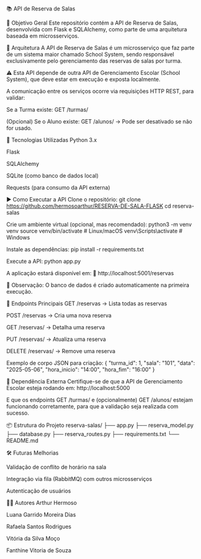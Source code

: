 📚  API de Reserva de Salas

🧠 Objetivo Geral
Este repositório contém a API de Reserva de Salas, desenvolvida com Flask e SQLAlchemy, como parte de uma arquitetura baseada em microsserviços.

🧩 Arquitetura
A API de Reserva de Salas é um microsserviço que faz parte de um sistema maior chamado School System, sendo responsável exclusivamente pelo gerenciamento das reservas de salas por turma.

⚠️ Esta API depende de outra API de Gerenciamento Escolar (School System), que deve estar em execução e exposta localmente.

A comunicação entre os serviços ocorre via requisições HTTP REST, para validar:

Se a Turma existe: GET /turmas/<id>

(Opcional) Se o Aluno existe: GET /alunos/<id> → Pode ser desativado se não for usado.

🚀 Tecnologias Utilizadas
Python 3.x

Flask

SQLAlchemy

SQLite (como banco de dados local)

Requests (para consumo da API externa)

▶️ Como Executar a API
Clone o repositório:
git clone https://github.com/hermosoarthur/RESERVA-DE-SALA-FLASK
cd reserva-salas

Crie um ambiente virtual (opcional, mas recomendado):
python3 -m venv venv
source venv/bin/activate # Linux/macOS
venv\Scripts\activate # Windows

Instale as dependências:
pip install -r requirements.txt

Execute a API:
python app.py

A aplicação estará disponível em: 📍 http://localhost:5001/reservas

📝 Observação: O banco de dados é criado automaticamente na primeira execução.

📡 Endpoints Principais
GET /reservas → Lista todas as reservas

POST /reservas → Cria uma nova reserva

GET /reservas/<id> → Detalha uma reserva

PUT /reservas/<id> → Atualiza uma reserva

DELETE /reservas/<id> → Remove uma reserva

Exemplo de corpo JSON para criação:
{ "turma_id": 1, "sala": "101", "data": "2025-05-06", "hora_inicio": "14:00", "hora_fim": "16:00" }

🔗 Dependência Externa
Certifique-se de que a API de Gerenciamento Escolar esteja rodando em: http://localhost:5000

E que os endpoints GET /turmas/<id> e (opcionalmente) GET /alunos/<id> estejam funcionando corretamente, para que a validação seja realizada com sucesso.

📦 Estrutura do Projeto
reserva-salas/
├── app.py
├── reserva_model.py
├── database.py
├── reserva_routes.py
├── requirements.txt
└── README.md

🛠️ Futuras Melhorias

Validação de conflito de horário na sala

Integração via fila (RabbitMQ) com outros microsserviços

Autenticação de usuários

🧑‍💻 Autores
Arthur Hermoso

Luana Garrido Moreira Dias

Rafaela Santos Rodrigues

Vitória da Silva Moço

Fanthine Vitoria de Souza